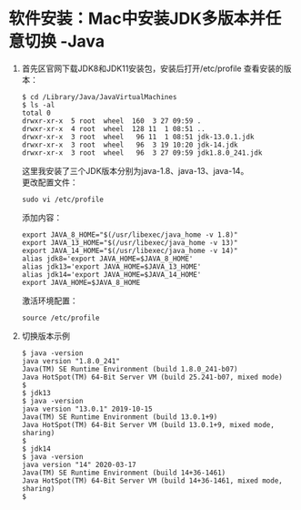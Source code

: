 # 软件安装：Mac中安装JDK多版本并任意切换 -Java

1. 首先区官网下载JDK8和JDK11安装包，安装后打开/etc/profile
    查看安装的版本：
    ```
    $ cd /Library/Java/JavaVirtualMachines
    $ ls -al
    total 0
    drwxr-xr-x  5 root  wheel  160  3 27 09:59 .
    drwxr-xr-x  4 root  wheel  128 11  1 08:51 ..
    drwxr-xr-x  3 root  wheel   96 11  1 08:51 jdk-13.0.1.jdk
    drwxr-xr-x  3 root  wheel   96  3 19 10:20 jdk-14.jdk
    drwxr-xr-x  3 root  wheel   96  3 27 09:59 jdk1.8.0_241.jdk
    ```
    这里我安装了三个JDK版本分别为java-1.8、java-13、java-14。  
    更改配置文件：
    ```
    sudo vi /etc/profile
    ```
    添加内容：  
    ```
    export JAVA_8_HOME="$(/usr/libexec/java_home -v 1.8)"
    export JAVA_13_HOME="$(/usr/libexec/java_home -v 13)"
    export JAVA_14_HOME="$(/usr/libexec/java_home -v 14)"
    alias jdk8='export JAVA_HOME=$JAVA_8_HOME'
    alias jdk13='export JAVA_HOME=$JAVA_13_HOME'
    alias jdk14='export JAVA_HOME=$JAVA_14_HOME'
    export JAVA_HOME=$JAVA_8_HOME   
    ```
    激活环境配置：  
    ```
    source /etc/profile
    ```

2. 切换版本示例
    ```
    $ java -version
    java version "1.8.0_241"
    Java(TM) SE Runtime Environment (build 1.8.0_241-b07)
    Java HotSpot(TM) 64-Bit Server VM (build 25.241-b07, mixed mode)
    $ 
    $ jdk13
    $ java -version
    java version "13.0.1" 2019-10-15
    Java(TM) SE Runtime Environment (build 13.0.1+9)
    Java HotSpot(TM) 64-Bit Server VM (build 13.0.1+9, mixed mode, sharing)
    $ 
    $ jdk14
    $ java -version
    java version "14" 2020-03-17
    Java(TM) SE Runtime Environment (build 14+36-1461)
    Java HotSpot(TM) 64-Bit Server VM (build 14+36-1461, mixed mode, sharing)
    $ 
    ```